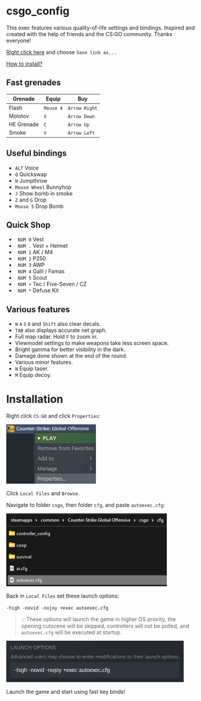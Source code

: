 # csgo_config
This exec features various quality-of-life settings and bindings. Inspired and created with the help of friends and the CS:GO community. Thanks everyone!

[Right click here](https://raw.githubusercontent.com/lubomirkurcak/csgo_config/master/autoexec.cfg) and choose `Save link as...`

[How to install?](#installation)

## Fast grenades
| Grenade     | Equip     | Buy         |
| ----------- | --------- | ----------- |
| Flash       | `Mouse 4`   | `Arrow Right` |
| Molotov     | `X`         | `Arrow Down`  |
| HE Grenade  | `C`         | `Arrow Up`    |
| Smoke       | `V`         | `Arrow Left`  |

## Useful bindings
- `ALT`   Voice
- `Q` Quickswap
- `H` Jumpthrow
- `Mouse Wheel` Bunnyhop
- `J` Show bomb in smoke
- `Z` and `G` Drop
- `Mouse 5` Drop Bomb

## Quick Shop
- ` NUM 0`  Vest
- ` NUM .`  Vest + Helmet
- ` NUM 1`  AK / M4
- ` NUM 2`  P250
- ` NUM 3`  AWP
- ` NUM 4`  Galil / Famas
- ` NUM 5`  Scout
- ` NUM +`  Tec / Five-Seven / CZ
- ` NUM *`  Defuse Kit

## Various features
- `W` `A` `S` `D` and `Shift` also clear decals.
- `TAB` also displays accurate net graph.
- Full map radar. Hold `F` to zoom in.
- Viewmodel settings to make weapons take less screen space.
- Bright gamma for better visibility in the dark.
- Damage done shown at the end of the round.
- Various minor features.
- `N` Equip taser.
- `M` Equip decoy.

# Installation
Right click `CS:GO` and click `Properties`:

![alt text](media/properties.png "Title")

Click `Local Files` and `Browse`.

Navigate to folder `csgo`, then folder `cfg`, and paste `autoexec.cfg`:

![alt text](media/paste.png "Title")

Back in `Local Files` set these launch options:

`-high -novid -nojoy +exec autoexec.cfg`

> :bulb: These options will launch the game in higher OS priority, the opening cutscene will be skipped, controllers will not be polled, and `autoexec.cfg` will be executed at startup.

![alt text](media/launchoptions.png "Title")

Launch the game and start using fast key binds!
